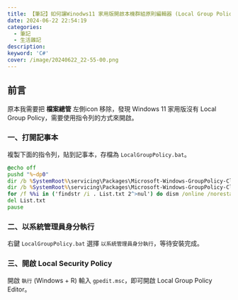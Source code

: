 ```yaml
---
title: 【筆記】如何讓Winodws11 家用版開啟本機群組原則編輯器 (Local Group Policy Editor)
date: 2024-06-22 22:54:19
categories: 
  - 筆記 
  - 生活雜記
description:
keyword: 'C#'
cover: /image/20240622_22-55-00.png
---
```


## 前言
原本我需要把 **檔案總管** 左側icon 移除，發現 Windows 11 家用版沒有 Local Group Policy，需要使用指令列的方式來開啟。

### 一、打開記事本
複製下面的指令列，貼到記事本，存檔為 `LocalGroupPolicy.bat`。
```cmd
@echo off
pushd "%~dp0"
dir /b %SystemRoot%\servicing\Packages\Microsoft-Windows-GroupPolicy-ClientExtensions-Package~3*.mum >List.txt
dir /b %SystemRoot%\servicing\Packages\Microsoft-Windows-GroupPolicy-ClientTools-Package~3*.mum >>List.txt
for /f %%i in ('findstr /i . List.txt 2^>nul') do dism /online /norestart /add-package:"%SystemRoot%\servicing\Packages\%%i"
del List.txt
pause
```

### 二、以系統管理員身分執行
右鍵 `LocalGroupPolicy.bat` 選擇 `以系統管理員身分執行`，等待安裝完成。

### 三、開啟 Local Security Policy
開啟 `執行` (Windows + R) 輸入 `gpedit.msc`，即可開啟 Local Group Policy Editor。